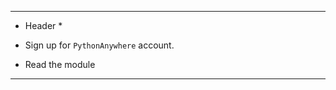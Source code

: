 ------------------

* Header * 

* Sign up for `PythonAnywhere` account.
* Read the module        

-------------------
